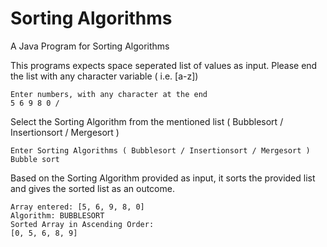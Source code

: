 # Sorting Algorithms

A Java Program for Sorting Algorithms

This programs expects space seperated list of values as input. Please end the list with any character variable ( i.e. \[a-z])

```shell
Enter numbers, with any character at the end
5 6 9 8 0 /
```
Select the Sorting Algorithm from the mentioned list ( Bubblesort / Insertionsort / Mergesort )

```shell
Enter Sorting Algorithms ( Bubblesort / Insertionsort / Mergesort )
Bubble sort
```

Based on the Sorting Algorithm provided as input, it sorts the provided list and gives the sorted list as an outcome.

```shell
Array entered: [5, 6, 9, 8, 0]
Algorithm: BUBBLESORT
Sorted Array in Ascending Order:
[0, 5, 6, 8, 9]

```
